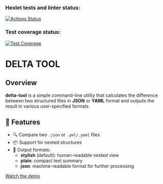 ### Hexlet tests and linter status:
[![Actions Status](https://github.com/anastasiialukash/java-project-71/actions/workflows/hexlet-check.yml/badge.svg)](https://github.com/anastasiialukash/java-project-71/actions)

### Test coverage status:
[![Test Coverage](https://api.codeclimate.com/v1/badges/94927987dc5615e6eb28/test_coverage)](https://codeclimate.com/github/anastasiialukash/java-project-71/test_coverage)

# DELTA TOOL

## Overview

**delta-tool** is a simple command-line utility that calculates the difference between two structured files in **JSON** or **YAML** format and outputs the result in various user-specified formats.

## 🚀 Features

- 🔍 Compare two `.json` or `.yml/.yaml` files
- 📦 Support for nested structures
- 🧾 Output formats:
    - **stylish** (default): human-readable nested view
    - **plain**: compact text summary
    - **json**: machine-readable format for further processing

[Watch the demo]([project_diff.mov](assests/project_diff.mov))